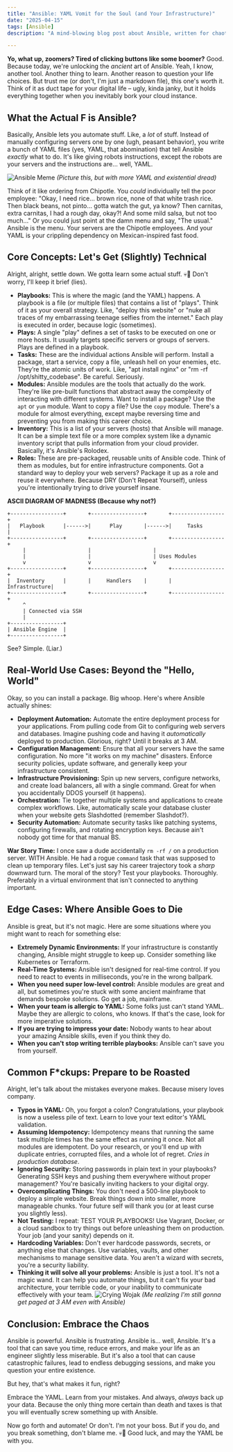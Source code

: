 ```yaml
---
title: "Ansible: YAML Vomit for the Soul (and Your Infrastructure)"
date: "2025-04-15"
tags: [Ansible]
description: "A mind-blowing blog post about Ansible, written for chaotic Gen Z engineers. Buckle up, buttercups, we're diving deep into the YAML abyss."

---
```


**Yo, what up, zoomers? Tired of clicking buttons like some boomer?**  Good. Because today, we're unlocking the *ancient* art of Ansible. Yeah, I know, another tool. Another thing to learn.  Another reason to question your life choices. But trust me (or don't, I'm just a markdown file), this one's worth it.  Think of it as duct tape for your digital life – ugly, kinda janky, but it holds everything together when you inevitably bork your cloud instance.

## What the Actual F is Ansible?

Basically, Ansible lets you automate stuff.  Like, a *lot* of stuff.  Instead of manually configuring servers one by one (ugh, peasant behavior), you write a bunch of YAML files (yes, YAML, that abomination) that tell Ansible *exactly* what to do.  It's like giving robots instructions, except the robots are your servers and the instructions are… well, YAML.

![Ansible Meme](https://i.kym-cdn.com/photos/images/newsfeed/001/470/449/17d.jpg)
*(Picture this, but with more YAML and existential dread)*

Think of it like ordering from Chipotle.  You *could* individually tell the poor employee: "Okay, I need rice... brown rice, none of that white trash rice.  Then black beans, not pinto… gotta watch the gut, ya know?  Then carnitas, extra carnitas, I had a rough day, okay?! And some mild salsa, but not too much..."  Or you could just point at the damn menu and say, "The usual."  Ansible is the menu.  Your servers are the Chipotle employees.  And your YAML is your crippling dependency on Mexican-inspired fast food.

## Core Concepts: Let's Get (Slightly) Technical

Alright, alright, settle down.  We gotta learn some actual stuff.  💀🙏 Don't worry, I'll keep it brief (lies).

*   **Playbooks:**  This is where the magic (and the YAML) happens.  A playbook is a file (or multiple files) that contains a list of "plays".  Think of it as your overall strategy.  Like, "deploy this website" or "nuke all traces of my embarrassing teenage selfies from the internet."  Each play is executed in order, because logic (sometimes).
*   **Plays:**  A single "play" defines a set of tasks to be executed on one or more hosts. It usually targets specific servers or groups of servers. Plays are defined in a playbook.
*   **Tasks:**  These are the individual actions Ansible will perform.  Install a package, start a service, copy a file, unleash hell on your enemies, etc.  They’re the atomic units of work.  Like, "apt install nginx" or "rm -rf /opt/shitty_codebase".  Be careful.  Seriously.
*   **Modules:** Ansible modules are the tools that actually do the work. They're like pre-built functions that abstract away the complexity of interacting with different systems. Want to install a package? Use the `apt` or `yum` module. Want to copy a file? Use the `copy` module. There's a module for almost everything, except maybe reversing time and preventing you from making this career choice.
*   **Inventory:** This is a list of your servers (hosts) that Ansible will manage. It can be a simple text file or a more complex system like a dynamic inventory script that pulls information from your cloud provider. Basically, it's Ansible's Rolodex.
*   **Roles:**  These are pre-packaged, reusable units of Ansible code.  Think of them as modules, but for entire infrastructure components.  Got a standard way to deploy your web servers?  Package it up as a role and reuse it everywhere.  Because DRY (Don't Repeat Yourself), unless you're intentionally trying to drive yourself insane.

**ASCII DIAGRAM OF MADNESS (Because why not?)**

```
+-----------------+       +-----------------+       +-----------------+
|   Playbook      |------>|      Play       |------>|     Tasks       |
+-----------------+       +-----------------+       +-----------------+
     |                    |                    |
     |                    |                    | Uses Modules
     v                    v                    v
+-----------------+       +-----------------+       +-----------------+
|  Inventory      |       |     Handlers    |       |   Infrastructure|
+-----------------+       +-----------------+       +-----------------+
     ^
     | Connected via SSH
     |
+-----------------+
| Ansible Engine  |
+-----------------+
```

See? Simple.  (Liar.)

## Real-World Use Cases: Beyond the "Hello, World"

Okay, so you can install a package.  Big whoop.  Here's where Ansible actually shines:

*   **Deployment Automation:**  Automate the entire deployment process for your applications.  From pulling code from Git to configuring web servers and databases.  Imagine pushing code and having it *automatically* deployed to production.  Glorious, right?  Until it breaks at 3 AM.
*   **Configuration Management:**  Ensure that all your servers have the same configuration.  No more "it works on my machine" disasters.  Enforce security policies, update software, and generally keep your infrastructure consistent.
*   **Infrastructure Provisioning:**  Spin up new servers, configure networks, and create load balancers, all with a single command.  Great for when you accidentally DDOS yourself (it happens).
*   **Orchestration:** Tie together multiple systems and applications to create complex workflows.  Like, automatically scale your database cluster when your website gets Slashdotted (remember Slashdot?).
*   **Security Automation:** Automate security tasks like patching systems, configuring firewalls, and rotating encryption keys. Because ain't nobody got time for that manual BS.

**War Story Time:**  I once saw a dude accidentally `rm -rf /` on a production server.  WITH Ansible.  He had a rogue `command` task that was supposed to clean up temporary files.  Let's just say his career trajectory took a *sharp* downward turn.  The moral of the story?  Test your playbooks.  Thoroughly.  Preferably in a virtual environment that isn't connected to anything important.

## Edge Cases: Where Ansible Goes to Die

Ansible is great, but it's not magic.  Here are some situations where you might want to reach for something else:

*   **Extremely Dynamic Environments:**  If your infrastructure is constantly changing, Ansible might struggle to keep up.  Consider something like Kubernetes or Terraform.
*   **Real-Time Systems:**  Ansible isn't designed for real-time control.  If you need to react to events in milliseconds, you're in the wrong ballpark.
*   **When you need super low-level control:** Ansible modules are great and all, but sometimes you're stuck with some ancient mainframe that demands bespoke solutions. Go get a job, mainframe.
*   **When your team is allergic to YAML:** Some folks just can't stand YAML. Maybe they are allergic to colons, who knows. If that's the case, look for more imperative solutions.
*   **If you are trying to impress your date:** Nobody wants to hear about your amazing Ansible skills, even if you think they do.
*   **When you can't stop writing terrible playbooks:** Ansible can't save you from yourself.

## Common F\*ckups:  Prepare to be Roasted

Alright, let's talk about the mistakes everyone makes. Because misery loves company.

*   **Typos in YAML:**  Oh, you forgot a colon?  Congratulations, your playbook is now a useless pile of text.  Learn to love your text editor's YAML validation.
*   **Assuming Idempotency:**  Idempotency means that running the same task multiple times has the same effect as running it once.  Not all modules are idempotent.  Do your research, or you'll end up with duplicate entries, corrupted files, and a whole lot of regret.  *Cries in production database*.
*   **Ignoring Security:**  Storing passwords in plain text in your playbooks?  Generating SSH keys and pushing them everywhere without proper management? You're basically inviting hackers to your digital orgy.
*   **Overcomplicating Things:**  You don't need a 500-line playbook to deploy a simple website.  Break things down into smaller, more manageable chunks.  Your future self will thank you (or at least curse you slightly less).
*   **Not Testing:** I repeat: TEST YOUR PLAYBOOKS!  Use Vagrant, Docker, or a cloud sandbox to try things out before unleashing them on production.  Your job (and your sanity) depends on it.
*   **Hardcoding Variables:** Don't ever hardcode passwords, secrets, or anything else that changes. Use variables, vaults, and other mechanisms to manage sensitive data. You aren't a wizard with secrets, you're a security liability.
*   **Thinking it will solve all your problems:** Ansible is just a tool. It's not a magic wand. It can help you automate things, but it can't fix your bad architecture, your terrible code, or your inability to communicate effectively with your team.
![Crying Wojak](https://i.kym-cdn.com/photos/images/newsfeed/002/047/419/169.jpg)
*(Me realizing I'm still gonna get paged at 3 AM even with Ansible)*

## Conclusion: Embrace the Chaos

Ansible is powerful.  Ansible is frustrating.  Ansible is... well, Ansible.  It's a tool that can save you time, reduce errors, and make your life as an engineer slightly less miserable.  But it's also a tool that can cause catastrophic failures, lead to endless debugging sessions, and make you question your entire existence.

But hey, that's what makes it fun, right?

Embrace the YAML.  Learn from your mistakes.  And always, *always* back up your data.  Because the only thing more certain than death and taxes is that you will eventually screw something up with Ansible.

Now go forth and automate!  Or don't.  I'm not your boss.  But if you do, and you break something, don't blame me.  💀🙏 Good luck, and may the YAML be with you.
